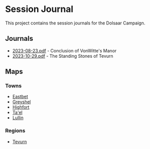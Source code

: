 # Session Journal

This project contains the session journals for the Dolsaar Campaign.

## Journals
- [2023-08-23.pdf](2023-08-23.pdf) - Conclusion of VonWitte's Manor
- [2023-10-29.pdf](2023-10-29.pdf) - The Standing Stones of Tevurn

## Maps

### Towns
- [Eastbet](https://inkarnate.com/m/vlodAA-eastbet/)
- [Greyshel](https://inkarnate.com/m/yjxvre-greyshel/)
- [Highfort](https://inkarnate.com/m/x8N8Ny-highfort/)
- [Ta'el](https://inkarnate.com/m/yjQLRr-tael/)
- [Lullin](https://inkarnate.com/m/wDqEZQ-lullin/)

### Regions
- [Tevurn](https://inkarnate.com/m/XoJ8zw-tevurn/)
